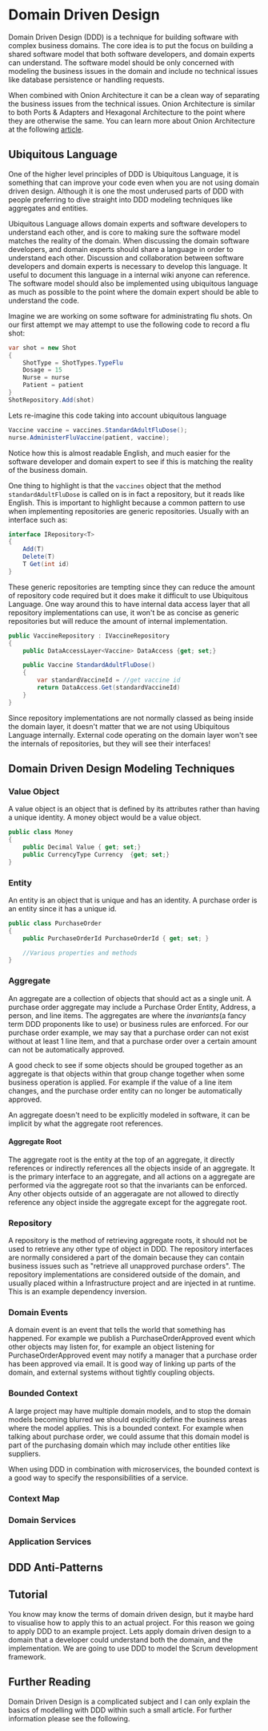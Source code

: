 # Domain Driven Design

Domain Driven Design (DDD) is a technique for building software with complex business domains. The core idea is 
to put the focus on building a shared software model that both software developers, and domain experts 
can understand. The software model should be only concerned with modeling the business issues in the
domain and include no technical issues like database persistence or handling requests.

When combined with Onion Architecture it can be a clean way of separating the business issues from the 
technical issues. Onion Architecture is similar to both Ports & Adapters and Hexagonal Architecture to the 
point where they are otherwise the same. You can learn more about Onion Architecture at the following
[article](../Onion-Architecture).

## Ubiquitous Language

One of the higher level principles of DDD is Ubiquitous Language, it is something that can improve your code even when you are 
not using domain driven design. Although it is one the most underused parts of DDD with people preferring to dive straight into 
DDD modeling techniques like aggregates and entities. 

Ubiquitous Language allows domain experts and software developers to understand each other, and is core to making sure the software model matches the reality of the domain.
When discussing the domain software developers, and domain experts should share a language in order to understand each other. Discussion and collaboration
between software developers and domain experts is necessary to develop this language. It useful to document this
language in a internal wiki anyone can reference. The software model should also be implemented using ubiquitous language as 
much as possible to the point where the domain expert should be able to understand the code.

Imagine we are working on some software for administrating flu shots. On our first attempt we may attempt to use the following code to record a flu shot:

```csharp
var shot = new Shot
{
    ShotType = ShotTypes.TypeFlu
    Dosage = 15
    Nurse = nurse
    Patient = patient
}
ShotRepository.Add(shot)
```

Lets re-imagine this code taking into account ubiquitous language

```csharp
Vaccine vaccine = vaccines.StandardAdultFluDose();
nurse.AdministerFluVaccine(patient, vaccine);
```

Notice how this is almost readable English, and much easier for the software developer and domain expert to see if this is matching the reality
of the business domain.

One thing to highlight is that the `vaccines` object that the method `standardAdultFluDose` is called on is in fact a repository, 
but it reads like English. This is important to highlight because a common pattern to use when implementing repositories are generic repositories. Usually
with an interface such as:

```csharp
interface IRepository<T>
{
    Add(T)
    Delete(T)
    T Get(int id)
}
```

These generic repositories are tempting since they can reduce the amount of repository code required but it does make it difficult to 
use Ubiquitous Language. One way around this to have internal data access layer that all repository implementations can use, it won't be as concise
as generic repositories but will reduce the amount of internal implementation. 

```csharp
public VaccineRepository : IVaccineRepository
{
    public DataAccessLayer<Vaccine> DataAccess {get; set;}

    public Vaccine StandardAdultFluDose()
    {
        var standardVaccineId = //get vaccine id
        return DataAccess.Get(standardVaccineId)
    }
}

```
Since repository implementations are not normally classed as being inside the domain layer, it doesn't matter that we are not using 
Ubiquitous Language internally. External code operating on the domain layer won't see the internals of repositories, but they will see their interfaces!

## Domain Driven Design Modeling Techniques

### Value Object

A value object is an object that is defined by its attributes rather than having a unique identity. A money object would be a value object.

```csharp
public class Money
{
    public Decimal Value { get; set;}
    public CurrencyType Currency  {get; set;}
}
```

### Entity

An entity is an object that is unique and has an identity. A purchase order is an entity since it has a unique id.

```csharp
public class PurchaseOrder
{
    public PurchaseOrderId PurchaseOrderId { get; set; }

    //Various properties and methods
}
```

### Aggregate

An aggregate are a collection of objects that should act as a single unit. A purchase order aggregate may include a Purchase Order Entity, Address, a person, and line items. 
The aggregates are where the *invariants*(a fancy term DDD proponents like to use) or business rules are enforced. For our purchase order example, we may say that a 
purchase order can not exist without at least 1 line item, and that a purchase order over a certain amount can not be automatically approved.

A good check to see if some objects should be grouped together as an aggregate is that objects within that group change together when some business operation is 
applied. For example if the value of a line item changes, and the purchase order entity can no longer be automatically approved. 

An aggregate doesn't need to be explicitly modeled in software, it can be implicit by what the aggregate root references.

#### Aggregate Root

The aggregate root is the entity at the top of an aggregate, it directly references or indirectly references all the objects inside of an aggregate. It is the primary interface to an
aggregate, and all actions on a aggregate are performed via the aggregate root so that the invariants can be enforced. Any other objects outside of an aggeragate are not allowed
to directly reference any object inside the aggregate except for the aggregate root.

### Repository

A repository is the method of retrieving aggregate roots, it should not be used to retrieve any other type of object in DDD. The repository interfaces are normally considered a part of the
 domain because they can contain business issues such as "retrieve all unapproved purchase orders". The repository implementations are considered outside of the domain, and usually placed within a Infrastructure project and are injected
in at runtime. This is an example dependency inversion.

### Domain Events

A domain event is an event that tells the world that something has happened. For example we publish a PurchaseOrderApproved event which other objects may listen for, for example
an object listening for PurchaseOrderApproved event may notify a manager that a purchase order has been approved via email. It is good way of linking up parts of the domain, 
and external systems without tightly coupling objects.

### Bounded Context

A large project may have multiple domain models, and to stop the domain models becoming blurred we should explicitly define the business areas where the model applies. This is a bounded
context. For example when talking about purchase order, we could assume that this domain model is part of the purchasing domain which may include other entities like suppliers.

When using DDD in combination with microservices, the bounded context is a good way to specify the responsibilities of a service.

### Context Map

### Domain Services

### Application Services

## DDD Anti-Patterns

## Tutorial

You know may know the terms of domain driven design, but it maybe hard to visualise how to apply this to an actual project. For this reason we going to apply DDD to an example
project. Lets apply domain driven design to a domain that a developer could understand both the domain, and the implementation. We are going to use DDD to model
the Scrum development framework. 

## Further Reading

Domain Driven Design is a complicated subject and I can only explain the basics of modelling with DDD within such a small article. For further information please
see the following.

